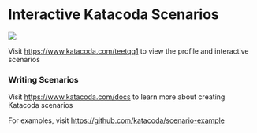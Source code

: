 # Interactive Katacoda Scenarios

[![](http://shields.katacoda.com/katacoda/teetqq1/count.svg)](https://www.katacoda.com/teetqq1 "Get your profile on Katacoda.com")

Visit https://www.katacoda.com/teetqq1 to view the profile and interactive scenarios

### Writing Scenarios
Visit https://www.katacoda.com/docs to learn more about creating Katacoda scenarios

For examples, visit https://github.com/katacoda/scenario-example
